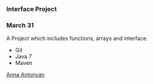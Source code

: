### Interface Project

### March 31

A Project which includes functions, arrays and interface.

* Git
* Java 7
* Maven

[Anna Antonyan](http://sqasolution.com)
